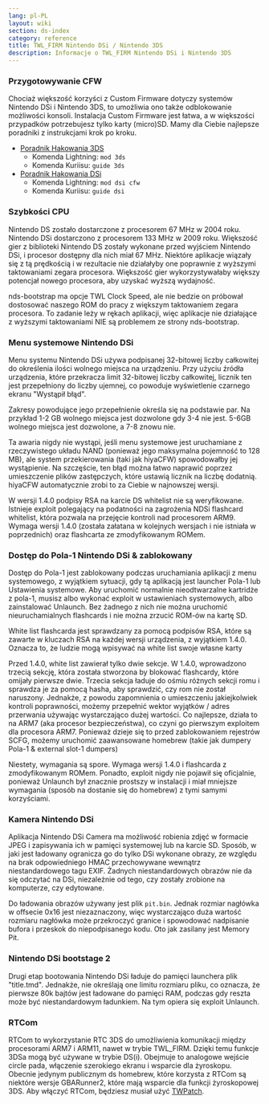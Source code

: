 ```yaml
---
lang: pl-PL
layout: wiki
section: ds-index
category: reference
title: TWL_FIRM Nintendo DSi / Nintendo 3DS
description: Informacje o TWL_FIRM Nintendo DSi i Nintendo 3DS
---
```


### Przygotowywanie CFW
Chociaż większość korzyści z Custom Firmware dotyczy systemów Nintendo DSi i Nintendo 3DS, to umożliwia ono także odblokowanie możliwości konsoli. Instalacja Custom Firmware jest łatwa, a w większości przypadków potrzebujesz tylko karty (micro)SD. Mamy dla Ciebie najlepsze poradniki z instrukcjami krok po kroku.

- [Poradnik Hakowania 3DS](https://3ds.hacks.guide)
   - Komenda Lightning: `mod 3ds`
   - Komenda Kuriisu: `guide 3ds`
- [Poradnik Hakowania DSi](https://dsi.cfw.guide)
   - Komenda Lightning: `mod dsi cfw`
   - Komenda Kuriisu: `guide dsi`

### Szybkości CPU
Nintendo DS zostało dostarczone z procesorem 67 MHz w 2004 roku. Nintendo DSi dostarczono z procesorem 133 MHz w 2009 roku. Większość gier z biblioteki Nintendo DS zostały wykonane przed wyjściem Nintendo DSi, i procesor dostępny dla nich miał 67 MHz. Niektóre aplikacje wiązały się z tą prędkością i w rezultacie nie działałyby one poprawnie z wyższymi taktowaniami zegara procesora. Większość gier wykorzystywałaby większy potencjał nowego procesora, aby uzyskać wyższą wydajność.

nds-bootstrap ma opcje TWL Clock Speed, ale nie bedzie on próbował dostosować naszego ROM do pracy z większym taktowaniem zegara procesora. To zadanie leży w rękach aplikacji, więc aplikacje nie działające z wyższymi taktowaniami NIE są problemem ze strony nds-bootstrap.

### Menu systemowe Nintendo DSi
Menu systemu Nintendo DSi używa podpisanej 32-bitowej liczby całkowitej do określenia ilości wolnego miejsca na urządzeniu. Przy użyciu źródła urządzenia, które przekracza limit 32-bitowej liczby całkowitej, licznik ten jest przepełniony do liczby ujemnej, co powoduje wyświetlenie czarnego ekranu "Wystąpił błąd".

Zakresy powodujące jego przepełnienie określa się na podstawie par. Na przykład 1-2 GB wolnego miejsca jest dozwolone gdy 3-4 nie jest. 5-6GB wolnego miejsca jest dozwolone, a 7-8 znowu nie.

Ta awaria nigdy nie wystąpi, jeśli menu systemowe jest uruchamiane z rzeczywistego układu NAND (ponieważ jego maksymalna pojemność to 128 MB), ale system przekierowania (taki jak hiyaCFW) spowodowałby jej wystąpienie. Na szczęście, ten błąd można łatwo naprawić poprzez umieszczenie plików zastępczych, które ustawią licznik na liczbę dodatnią. hiyaCFW automatycznie zrobi to za Ciebie w najnowszej wersji.

W wersji 1.4.0 podpisy RSA na karcie DS whitelist nie są weryfikowane. Istnieje exploit polegający na podatności na zagrożenia NDSi flashcard whitelist, która pozwala na przejęcie kontroli nad procesorem ARM9. Wymaga wersji 1.4.0 (została załatana w kolejnych wersjach i nie istniała w poprzednich) oraz flashcarta ze zmodyfikowanym ROMem.

### Dostęp do Pola-1 Nintendo DSi & zablokowany
Dostęp do Pola-1 jest zablokowany podczas uruchamiania aplikacji z menu systemowego, z wyjątkiem sytuacji, gdy tą aplikacją jest launcher Pola-1 lub Ustawienia systemowe. Aby uruchomić normalnie nieodtwarzalne kartridże z pola-1, musisz albo wykonać exploit w ustawieniach systemowych, albo zainstalować Unlaunch. Bez żadnego z nich nie można uruchomić nieuruchamialnych flashcards i nie można zrzucić ROM-ów na kartę SD.

White list flashcarda jest sprawdzany za pomocą podpisów RSA, które są zawarte w kluczach RSA na każdej wersji urządzenia, z wyjątkiem 1.4.0. Oznacza to, że ludzie mogą wpisywać na white list swoje własne karty

Przed 1.4.0, white list zawierał tylko dwie sekcje. W 1.4.0, wprowadzono trzecią sekcję, która została stworzona by blokować flashcardy, które omijały pierwsze dwie. Trzecia sekcja ładuje do ośmiu różnych sekcji romu i sprawdza je za pomocą hasha, aby sprawdzić, czy rom nie został naruszony. Jednakże, z powodu zapomnienia o umieszczeniu jakiejkolwiek kontroli poprawności, możemy przepełnić wektor wyjątków / adres przerwania używając wystarczająco dużej wartości. Co najlepsze, działa to na ARM7 (aka procesor bezpieczeństwa), co czyni go pierwszym exploitem dla procesora ARM7. Ponieważ dzieje się to przed zablokowaniem rejestrów SCFG, możemy uruchomić zaawansowane homebrew (takie jak dumpery Pola-1 & external slot-1 dumpers)

Niestety, wymagania są spore. Wymaga wersji 1.4.0 i flashcarda z zmodyfikowanym ROMem. Ponadto, exploit nigdy nie pojawił się oficjalnie, ponieważ Unlaunch był znacznie prostszy w instalacji i miał mniejsze wymagania (sposób na dostanie się do homebrew) z tymi samymi korzyściami.

### Kamera Nintendo DSi
Aplikacja Nintendo DSi Camera ma możliwość robienia zdjęć w formacie JPEG i zapisywania ich w pamięci systemowej lub na karcie SD. Sposób, w jaki jest ładowany ogranicza go do tylko DSi wykonane obrazy, ze względu na brak odpowiedniego HMAC przechowywane wewnątrz niestandardowego tagu EXIF. Żadnych niestandardowych obrazów nie da się odczytać na DSi, niezależnie od tego, czy zostały zrobione na komputerze, czy edytowane.

Do ładowania obrazów używany jest plik `pit.bin`. Jednak rozmiar nagłówka w offsecie 0x16 jest niezaznaczony, więc wystarczająco duża wartość rozmiaru nagłówka może przekroczyć granice i spowodować nadpisanie bufora i przeskok do niepodpisanego kodu. Oto jak zasilany jest Memory Pit.

### Nintendo DSi bootstage 2
Drugi etap bootowania Nintendo DSi ładuje do pamięci launchera plik "title.tmd". Jednakże, nie określają one limitu rozmiaru pliku, co oznacza, że pierwsze 80k bajtów jest ładowane do pamięci RAM, podczas gdy reszta może być niestandardowym ładunkiem. Na tym opiera się exploit Unlaunch.

### RTCom
RTCom to wykorzystanie RTC 3DS do umożliwienia komunikacji między procesorami ARM7 i ARM11, nawet w trybie TWL_FIRM. Dzięki temu funkcje 3DSa mogą być używane w trybie DS(i). Obejmuje to analogowe wejście circle pada, włączenie szerokiego ekranu i wsparcie dla żyroskopu. Obecnie jedynym publicznym ds homebrew, które korzysta z RTCom są niektóre wersje GBARunner2, które mają wsparcie dla funkcji żyroskopowej 3DS. Aby włączyć RTCom, będziesz musiał użyć [TWPatch](https://gbatemp.net/threads/542694/).
